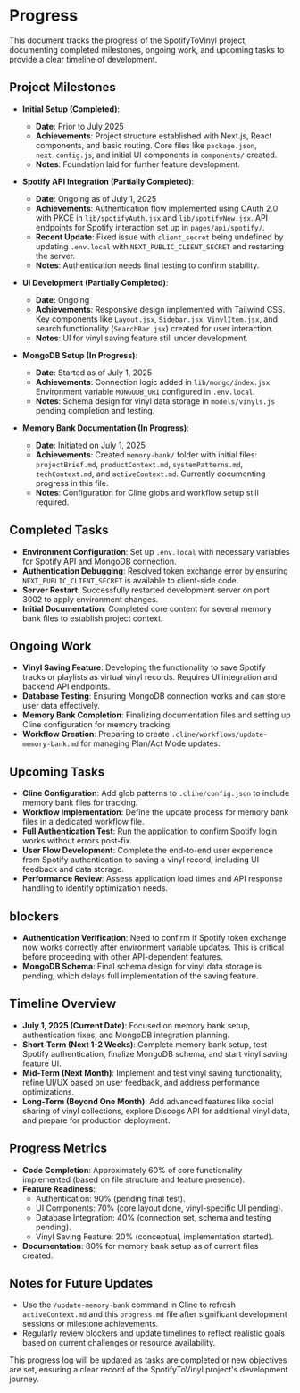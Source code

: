 # Progress

This document tracks the progress of the SpotifyToVinyl project, documenting completed milestones, ongoing work, and upcoming tasks to provide a clear timeline of development.

## Project Milestones
- **Initial Setup (Completed)**:
  - **Date**: Prior to July 2025
  - **Achievements**: Project structure established with Next.js, React components, and basic routing. Core files like `package.json`, `next.config.js`, and initial UI components in `components/` created.
  - **Notes**: Foundation laid for further feature development.

- **Spotify API Integration (Partially Completed)**:
  - **Date**: Ongoing as of July 1, 2025
  - **Achievements**: Authentication flow implemented using OAuth 2.0 with PKCE in `lib/spotifyAuth.jsx` and `lib/spotifyNew.jsx`. API endpoints for Spotify interaction set up in `pages/api/spotify/`.
  - **Recent Update**: Fixed issue with `client_secret` being undefined by updating `.env.local` with `NEXT_PUBLIC_CLIENT_SECRET` and restarting the server.
  - **Notes**: Authentication needs final testing to confirm stability.

- **UI Development (Partially Completed)**:
  - **Date**: Ongoing
  - **Achievements**: Responsive design implemented with Tailwind CSS. Key components like `Layout.jsx`, `Sidebar.jsx`, `VinylItem.jsx`, and search functionality (`SearchBar.jsx`) created for user interaction.
  - **Notes**: UI for vinyl saving feature still under development.

- **MongoDB Setup (In Progress)**:
  - **Date**: Started as of July 1, 2025
  - **Achievements**: Connection logic added in `lib/mongo/index.jsx`. Environment variable `MONGODB_URI` configured in `.env.local`.
  - **Notes**: Schema design for vinyl data storage in `models/vinyls.js` pending completion and testing.

- **Memory Bank Documentation (In Progress)**:
  - **Date**: Initiated on July 1, 2025
  - **Achievements**: Created `memory-bank/` folder with initial files: `projectBrief.md`, `productContext.md`, `systemPatterns.md`, `techContext.md`, and `activeContext.md`. Currently documenting progress in this file.
  - **Notes**: Configuration for Cline globs and workflow setup still required.

## Completed Tasks
- **Environment Configuration**: Set up `.env.local` with necessary variables for Spotify API and MongoDB connection.
- **Authentication Debugging**: Resolved token exchange error by ensuring `NEXT_PUBLIC_CLIENT_SECRET` is available to client-side code.
- **Server Restart**: Successfully restarted development server on port 3002 to apply environment changes.
- **Initial Documentation**: Completed core content for several memory bank files to establish project context.

## Ongoing Work
- **Vinyl Saving Feature**: Developing the functionality to save Spotify tracks or playlists as virtual vinyl records. Requires UI integration and backend API endpoints.
- **Database Testing**: Ensuring MongoDB connection works and can store user data effectively.
- **Memory Bank Completion**: Finalizing documentation files and setting up Cline configuration for memory tracking.
- **Workflow Creation**: Preparing to create `.cline/workflows/update-memory-bank.md` for managing Plan/Act Mode updates.

## Upcoming Tasks
- **Cline Configuration**: Add glob patterns to `.cline/config.json` to include memory bank files for tracking.
- **Workflow Implementation**: Define the update process for memory bank files in a dedicated workflow file.
- **Full Authentication Test**: Run the application to confirm Spotify login works without errors post-fix.
- **User Flow Development**: Complete the end-to-end user experience from Spotify authentication to saving a vinyl record, including UI feedback and data storage.
- **Performance Review**: Assess application load times and API response handling to identify optimization needs.

## blockers
- **Authentication Verification**: Need to confirm if Spotify token exchange now works correctly after environment variable updates. This is critical before proceeding with other API-dependent features.
- **MongoDB Schema**: Final schema design for vinyl data storage is pending, which delays full implementation of the saving feature.

## Timeline Overview
- **July 1, 2025 (Current Date)**: Focused on memory bank setup, authentication fixes, and MongoDB integration planning.
- **Short-Term (Next 1-2 Weeks)**: Complete memory bank setup, test Spotify authentication, finalize MongoDB schema, and start vinyl saving feature UI.
- **Mid-Term (Next Month)**: Implement and test vinyl saving functionality, refine UI/UX based on user feedback, and address performance optimizations.
- **Long-Term (Beyond One Month)**: Add advanced features like social sharing of vinyl collections, explore Discogs API for additional vinyl data, and prepare for production deployment.

## Progress Metrics
- **Code Completion**: Approximately 60% of core functionality implemented (based on file structure and feature presence).
- **Feature Readiness**:
  - Authentication: 90% (pending final test).
  - UI Components: 70% (core layout done, vinyl-specific UI pending).
  - Database Integration: 40% (connection set, schema and testing pending).
  - Vinyl Saving Feature: 20% (conceptual, implementation started).
- **Documentation**: 80% for memory bank setup as of current files created.

## Notes for Future Updates
- Use the `/update-memory-bank` command in Cline to refresh `activeContext.md` and this `progress.md` file after significant development sessions or milestone achievements.
- Regularly review blockers and update timelines to reflect realistic goals based on current challenges or resource availability.

This progress log will be updated as tasks are completed or new objectives are set, ensuring a clear record of the SpotifyToVinyl project's development journey.
